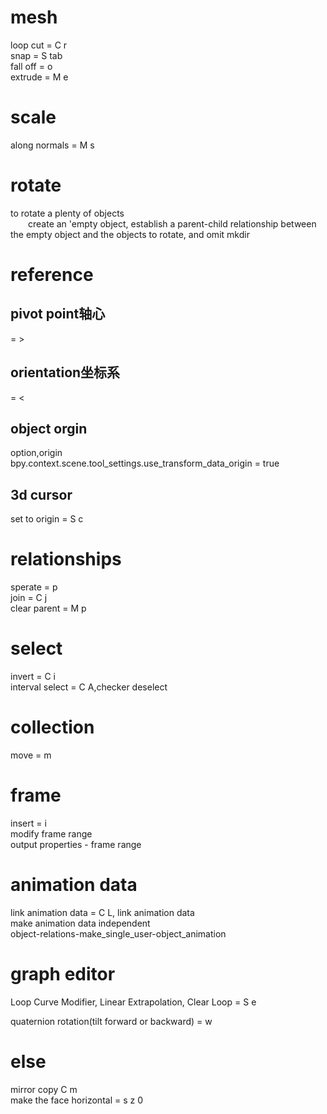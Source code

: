 # mesh
loop cut = C r  
snap = S tab  
fall off = o  
extrude = M e   
# scale
along normals = M s  
# rotate
to rotate a plenty of objects  
&emsp;&emsp;create an 'empty object, establish a parent-child relationship between the empty object and the objects to rotate, and omit mkdir  
# reference
## pivot point轴心
= >  
## orientation坐标系
= <  
## object orgin  
option,origin  
bpy.context.scene.tool_settings.use_transform_data_origin = true  
## 3d cursor
set to origin = S c  
# relationships
sperate = p  
join = C j  
clear parent = M p  
# select
invert = C i  
interval select = C A,checker deselect  
# collection
move = m  
# frame
insert = i  
modify frame range  
output properties - frame range  
# animation data
link animation data = C L, link animation data  
make animation data independent   
object-relations-make_single_user-object_animation  
# graph editor
Loop Curve Modifier, Linear Extrapolation, Clear Loop  = S e  
  
quaternion rotation(tilt forward or backward) = w  
# else
mirror copy C m  
make the face horizontal = s z 0  

